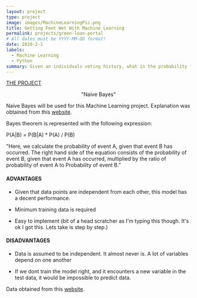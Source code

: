```yaml
---
layout: project
type: project
image: images/MachineLearningPic.png
title: Getting Feet Wet With Machine Learning
permalink: projects/green-loan-portal
# All dates must be YYYY-MM-DD format!
date: 2020-2-1
labels:
  - Machine Learning
  - Python
summary: Given an individuals voting history, what is the probability that he is a Republican?
---
```




[THE PROJECT](https://github.com/arslan-r/republican_or_democrat/blob/master/Naive_bayes.ipynb)

  <p align="center">
  "Naive Bayes"
</p>
  

Naive Bayes will be used for this Machine Learning project. Explanation was obtained from this [website](http://theprofessionalspoint.blogspot.com/2019/03/advantages-and-disadvantages-of-naive.html).

Bayes theorem is represented with the following expression:

P(A|B) = P(B|A) * P(A) / P(B)

"Here, we calculate the probability of event A, given that event B has occurred. The right hand side of the equation consists of the probability of event B, given that event A has occurred, multiplied by the ratio of probability of event A to Probability of event B."


#### ADVANTAGES ####
 * Given that data points are independent from each other, this model has a decent performance.

 * Minimum training data is required

 * Easy to implement (bit of a head scratcher as I'm typing this though. It's ok I got this. Lets take is step by step.)

#### DISADVANTAGES ####
 * Data is assumed to be independent. It almost never is. A lot of variables depend on one another

 * If we dont train the model right, and it encounters a new variable in the test data, it would be impossible to predict data.



Data obtained from this [website](https://archive.ics.uci.edu/ml/datasets/Congressional+Voting+Records).






